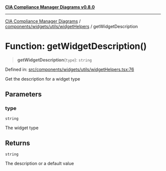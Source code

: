 [**CIA Compliance Manager Diagrams v0.8.0**](../../../../../README.md)

***

[CIA Compliance Manager Diagrams](../../../../../modules.md) / [components/widgets/utils/widgetHelpers](../README.md) / getWidgetDescription

# Function: getWidgetDescription()

> **getWidgetDescription**(`type`): `string`

Defined in: [src/components/widgets/utils/widgetHelpers.tsx:76](https://github.com/Hack23/cia-compliance-manager/blob/cb6149c89796a3270553cf52dea8f2c5b402dd17/src/components/widgets/utils/widgetHelpers.tsx#L76)

Get the description for a widget type

## Parameters

### type

`string`

The widget type

## Returns

`string`

The description or a default value
